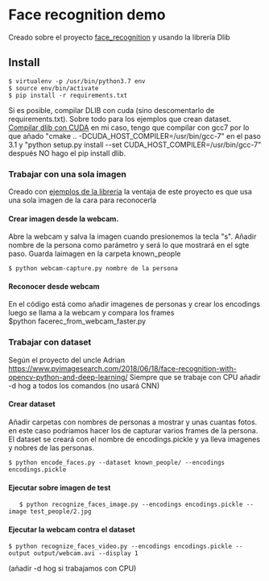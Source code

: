 # Face recognition demo
Creado sobre el proyecto [face_recognition](https://github.com/ageitgey/face_recognition) y usando la librería Dlib

## Install

    $ virtualenv -p /usr/bin/python3.7 env
    $ source env/bin/activate
    $ pip install -r requirements.txt

Si es posible, compilar DLIB con cuda (sino descomentarlo de requirements.txt). Sobre todo para los ejemplos que crean dataset. [Compilar dlib con CUDA](https://gist.github.com/flavindias/0d1f8a1e1692572493d7437335705a33) en mi caso, tengo que compilar con gcc7 por lo que añado "cmake .. -DCUDA_HOST_COMPILER=/usr/bin/gcc-7" en el paso 3.1 y "python setup.py install --set CUDA_HOST_COMPILER=/usr/bin/gcc-7" después NO hago el pip install dlib.


### Trabajar con una sola imagen
Creado con [ejemplos de la libreria](https://github.com/ageitgey/face_recognition/tree/master/examples) la ventaja de este proyecto es que usa una sola imagen de la cara para reconocerla

#### Crear imagen desde la webcam. 
Abre la webcam y salva la imagen cuando presionemos la tecla "s". Añadir nombre de la persona como parámetro y será lo que mostrará en el sgte paso. Guarda laimagen en la carpeta known_people

    $ python webcam-capture.py nombre de la persona

#### Reconocer desde webcam
En el código está como añadir imagenes de personas y crear los encodings luego se llama a la webcam y compara los frames    
    $python facerec_from_webcam_faster.py

### Trabajar con dataset
Según el proyecto del uncle Adrian https://www.pyimagesearch.com/2018/06/18/face-recognition-with-opencv-python-and-deep-learning/
Siempre que se trabaje con CPU añadir -d hog a todos los comandos (no usará CNN)

#### Crear dataset
Añadir carpetas con nombres de personas a mostrar y unas cuantas fotos. en este caso podríamos hacer los de capturar varios frames de la persona. El dataset se creará con el nombre de encodings.pickle y ya lleva imagenes y nobres de las personas.

    $ python encode_faces.py --dataset known_people/ --encodings encodings.pickle

#### Ejecutar sobre imagen de test
       $ python recognize_faces_image.py --encodings encodings.pickle --image test_people/2.jpg 
#### Ejecutar la webcam contra el dataset

    $ python recognize_faces_video.py --encodings encodings.pickle --output output/webcam.avi --display 1 
(añadir -d hog si trabajamos con CPU)